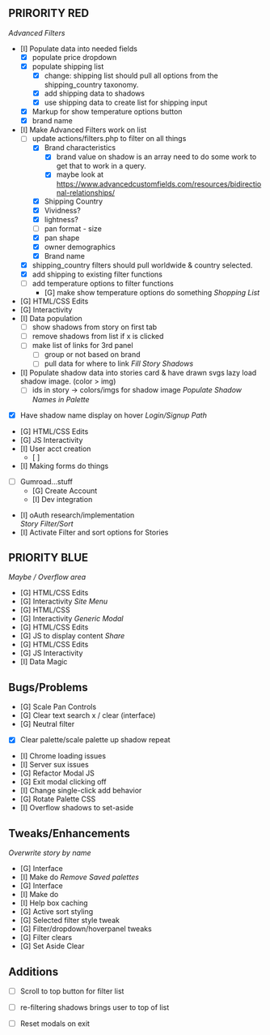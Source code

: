 ## PRIRORITY RED
*Advanced Filters*
  - [I] Populate data into needed fields
  	- [x] populate price dropdown
  	- [x] populate shipping list
  		- [x] change: shipping list should pull all options from the shipping_country taxonomy.
		- [x] add shipping data to shadows
		- [x] use shipping data to create list for shipping input
	- [x] Markup for show temperature options button 
  	- [x] brand name 
  - [I] Make Advanced Filters work on list
  	- [ ] update actions/filters.php to filter on all things 
		- [x] Brand characteristics
			- [x] brand value on shadow is an array need to do some work to get that to work in a query.
			- [x] maybe look at https://www.advancedcustomfields.com/resources/bidirectional-relationships/
		- [x] Shipping Country
		- [x] Vividness?
		- [x] lightness?
		- [ ] pan format - size
		- [x] pan shape
		- [x] owner demographics
		- [x] Brand name
  	- [x] shipping_country filters should pull worldwide & country selected.
  	- [x] add shipping to existing filter functions 
  	- [ ] add temperature options to filter functions
		- [G] make show temperature options do something 
*Shopping List*
  - [G] HTML/CSS Edits
  - [G] Interactivity
  - [I] Data population
  	- [ ] show shadows from story on first tab
  	- [ ] remove shadows from list if x is clicked
  	- [ ] make list of links for 3rd panel
		- [ ] group or not based on brand
		- [ ] pull data for where to link
*Fill Story Shadows*
  - [I] Populate shadow data into stories card & have drawn svgs lazy load shadow image. (color > img)
  	- [ ] ids in story -> colors/imgs for shadow image 
*Populate Shadow Names in Palette*
  - [x] Have shadow name display on hover
*Login/Signup Path*
  - [G] HTML/CSS Edits
  - [G] JS Interactivity
  - [I] User acct creation
  	- [ ]  
  - [I] Making forms do things
  - [ ] Gumroad...stuff
    - [G] Create Account
    - [I] Dev integration
  - [I] oAuth research/implementation  
*Story Filter/Sort*
  - [I] Activate Filter and sort options for Stories
  
## PRIORITY BLUE
*Maybe / Overflow area*
  - [G] HTML/CSS Edits
  - [G] Interactivity
*Site Menu*
  - [G] HTML/CSS
  - [G] Interactivity
*Generic Modal*
  - [G] HTML/CSS Edits
  - [G] JS to display content
*Share*
  - [G] HTML/CSS Edits
  - [G] JS Interactivity
  - [I] Data Magic
  
## Bugs/Problems

- [G] Scale Pan Controls
- [G] Clear text search x / clear (interface)
- [G] Neutral filter
- [x] Clear palette/scale palette up shadow repeat
- [I] Chrome loading issues
- [I] Server sux issues
- [G] Refactor Modal JS
- [G] Exit modal clicking off
- [I] Change single-click add behavior
- [G] Rotate Palette CSS
- [I] Overflow shadows to set-aside

## Tweaks/Enhancements 
*Overwrite story by name*
  - [G] Interface
  - [I] Make do
*Remove Saved palettes*
  - [G] Interface
  - [I] Make do
- [I] Help box caching
- [G] Active sort styling
- [G] Selected filter style tweak
- [G] Filter/dropdown/hoverpanel tweaks
- [G] Filter clears
- [G] Set Aside Clear

## Additions

- [ ] Scroll to top button for filter list
- [ ] re-filtering shadows brings user to top of list
- [ ] Reset modals on exit


